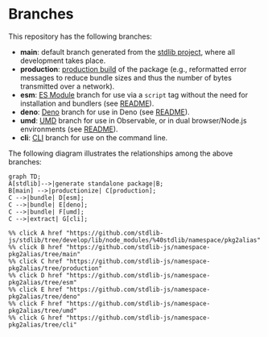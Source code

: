 <!--

@license Apache-2.0

Copyright (c) 2023 The Stdlib Authors.

Licensed under the Apache License, Version 2.0 (the "License");
you may not use this file except in compliance with the License.
You may obtain a copy of the License at

    http://www.apache.org/licenses/LICENSE-2.0

Unless required by applicable law or agreed to in writing, software
distributed under the License is distributed on an "AS IS" BASIS,
WITHOUT WARRANTIES OR CONDITIONS OF ANY KIND, either express or implied.
See the License for the specific language governing permissions and
limitations under the License.

-->

# Branches

This repository has the following branches:

-   **main**: default branch generated from the [stdlib project][stdlib-url], where all development takes place.
-   **production**: [production build][production-url] of the package (e.g., reformatted error messages to reduce bundle sizes and thus the number of bytes transmitted over a network).
-   **esm**: [ES Module][esm-url] branch for use via a `script` tag without the need for installation and bundlers (see [README][esm-readme]).
-   **deno**: [Deno][deno-url] branch for use in Deno (see [README][deno-readme]).
-   **umd**: [UMD][umd-url] branch for use in Observable, or in dual browser/Node.js environments (see [README][umd-readme]).
-   **cli**: [CLI][cli-url] branch for use on the command line.

The following diagram illustrates the relationships among the above branches:

```mermaid
graph TD;
A[stdlib]-->|generate standalone package|B;
B[main] -->|productionize| C[production];
C -->|bundle| D[esm];
C -->|bundle| E[deno];
C -->|bundle| F[umd];
C -->|extract| G[cli];

%% click A href "https://github.com/stdlib-js/stdlib/tree/develop/lib/node_modules/%40stdlib/namespace/pkg2alias"
%% click B href "https://github.com/stdlib-js/namespace-pkg2alias/tree/main"
%% click C href "https://github.com/stdlib-js/namespace-pkg2alias/tree/production"
%% click D href "https://github.com/stdlib-js/namespace-pkg2alias/tree/esm"
%% click E href "https://github.com/stdlib-js/namespace-pkg2alias/tree/deno"
%% click F href "https://github.com/stdlib-js/namespace-pkg2alias/tree/umd"
%% click G href "https://github.com/stdlib-js/namespace-pkg2alias/tree/cli"
```

[stdlib-url]: https://github.com/stdlib-js/stdlib/tree/develop/lib/node_modules/%40stdlib/namespace/pkg2alias
[production-url]: https://github.com/stdlib-js/namespace-pkg2alias/tree/production
[deno-url]: https://github.com/stdlib-js/namespace-pkg2alias/tree/deno
[deno-readme]: https://github.com/stdlib-js/namespace-pkg2alias/blob/deno/README.md
[umd-url]: https://github.com/stdlib-js/namespace-pkg2alias/tree/umd
[umd-readme]: https://github.com/stdlib-js/namespace-pkg2alias/blob/umd/README.md
[esm-url]: https://github.com/stdlib-js/namespace-pkg2alias/tree/esm
[esm-readme]: https://github.com/stdlib-js/namespace-pkg2alias/blob/esm/README.md
[cli-url]: https://github.com/stdlib-js/namespace-pkg2alias/tree/cli